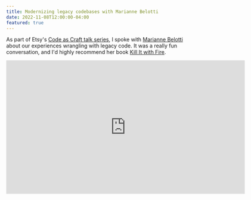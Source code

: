 ```yaml
---
title: Modernizing legacy codebases with Marianne Belotti
date: 2022-11-08T12:00:00-04:00
featured: true
---
```


As part of Etsy's [Code as Craft talk series](https://www.etsy.com/codeascraft/events), I spoke with [Marianne Belotti](https://www.bellotti.tech/) about our experiences wrangling with legacy code. It was a really fun conversation, and I'd highly recommend her book [Kill It with Fire](https://nostarch.com/kill-it-fire).

<iframe src="https://player.vimeo.com/video/769079692?h=df3616f6ee" width="640" height="360" frameborder="0" allow="fullscreen; picture-in-picture" allowfullscreen></iframe>
